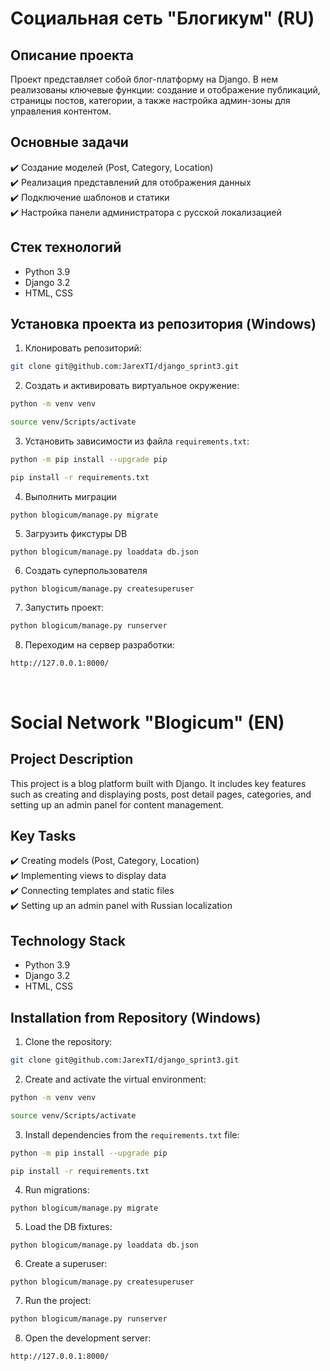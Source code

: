 # Социальная сеть "Блогикум" (RU)

Описание проекта
---
Проект представляет собой блог-платформу на Django. В нем реализованы ключевые функции: создание и отображение публикаций, страницы постов, категории, а также настройка админ-зоны для управления контентом.

Основные задачи
---
✔️ Создание моделей (Post, Category, Location)  
✔️ Реализация представлений для отображения данных  
✔️ Подключение шаблонов и статики  
✔️ Настройка панели администратора с русской локализацией

Стек технологий
---
- Python 3.9
- Django 3.2
- HTML, CSS

Установка проекта из репозитория (Windows)
---
1. Клонировать репозиторий:
```bash
git clone git@github.com:JarexTI/django_sprint3.git
```
2. Создать и активировать виртуальное окружение:
```bash
python -m venv venv

source venv/Scripts/activate
```
3. Установить зависимости из файла `requirements.txt`:
```bash
python -m pip install --upgrade pip

pip install -r requirements.txt
```
4. Выполнить миграции
```
python blogicum/manage.py migrate
```
5. Загрузить фикстуры DB
```
python blogicum/manage.py loaddata db.json
```
6. Создать суперпользователя
```
python blogicum/manage.py createsuperuser
```
7. Запустить проект:
```bash
python blogicum/manage.py runserver
```
8. Переходим на сервер разработки:
```bash
http://127.0.0.1:8000/
```
<br>

# Social Network "Blogicum" (EN)

Project Description
---
This project is a blog platform built with Django. It includes key features such as creating and displaying posts, post detail pages, categories, and setting up an admin panel for content management.

Key Tasks
---
✔️ Creating models (Post, Category, Location)  
✔️ Implementing views to display data  
✔️ Connecting templates and static files  
✔️ Setting up an admin panel with Russian localization

Technology Stack
---
- Python 3.9
- Django 3.2
- HTML, CSS

Installation from Repository (Windows)
---
1. Clone the repository:

```bash
git clone git@github.com:JarexTI/django_sprint3.git
```

2. Create and activate the virtual environment:

```bash
python -m venv venv

source venv/Scripts/activate
```

3. Install dependencies from the `requirements.txt` file:

```bash
python -m pip install --upgrade pip

pip install -r requirements.txt
```

4. Run migrations:

```
python blogicum/manage.py migrate
```

5. Load the DB fixtures:

```
python blogicum/manage.py loaddata db.json
```

6. Create a superuser:

```
python blogicum/manage.py createsuperuser
```

7. Run the project:

```bash
python blogicum/manage.py runserver
```

8. Open the development server:

```bash
http://127.0.0.1:8000/
```
